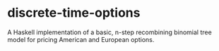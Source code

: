 discrete-time-options
=====================

A Haskell implementation of a basic, n-step recombining binomial tree model for pricing American and European options.